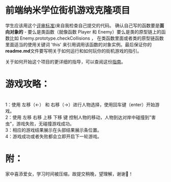 前端纳米学位街机游戏克隆项目
===============================

学生应该用这个[评审标准](https://review.udacity.com/#!/rubrics/499/view))来自我检查自己提交的代码。 确认自己写的函数要是**面向对象的** -  要么是类函数（就像函数 Player 和 Enemy）要么是类的原型链上的函数比如 Enemy.prototype.checkCollisions ， 在类函数里面或者类的原型链函数里面适当的使用关键词 'this' 来引用调用该函数的对象实例。最后保证你的**readme.md**文件要写明关于如何运行和如何玩你的街机游戏的指引。

关于如何开始这个项目的更详细的指导，可以查阅这份[指南](https://gdgdocs.org/document/d/1v01aScPjSWCCWQLIpFqvg3-vXLH2e8_SZQKC8jNO0Dc/pub?embedded=true)。

游戏攻略：
===============================
<br>1：使用 左移（<-） 和 右移（->）进行人物选择，使用回车键（enter）开始游戏。
<br>2：使用 左移 右移 上移 下移 键 控制人物的移动，人物到达对岸中碰撞到"害虫"，游戏失败，无碰撞游戏成功。
<br>3：相应的游戏结果展示在头部结果展示条位置。
<br>4：游戏成功或者失败都会立即开启下一轮游戏。

附：
===============================
家中喜添爱女，学习时间被压缩，故提交稍晚，望理解，谢谢🙏！
